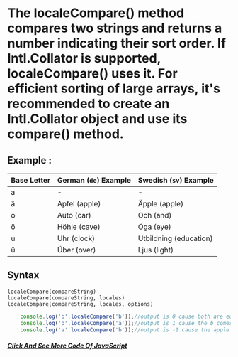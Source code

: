 # The localeCompare() method compares two strings and returns a number indicating their sort order. If Intl.Collator is supported, localeCompare() uses it. For efficient sorting of large arrays, it's recommended to create an Intl.Collator object and use its compare() method.
## Example :
| Base Letter | German (`de`) Example | Swedish (`sv`) Example |
| ----------- | --------------------- | ---------------------- |
| a           | -                     | -                      |
| ä           | Apfel (apple)         | Äpple (apple)          |
| o           | Auto (car)            | Och (and)              |
| ö           | Höhle (cave)          | Öga (eye)              |
| u           | Uhr (clock)           | Utbildning (education) |
| ü           | Über (over)           | Ljus (light)           |
## Syntax
```
localeCompare(compareString)
localeCompare(compareString, locales)
localeCompare(compareString, locales, options)
```

```javascript
    console.log('b'.localeCompare('b'));//output is 0 cause both are equivalent.
    console.log('b'.localeCompare('a'));//output is 1 cause the b comes after a
    console.log('a'.localeCompare('b'));//output is -1 cause the apple comes before banana
```

##### [Click And See More Code Of JavaScript](../js/15.localeCompare.js)